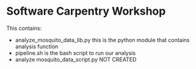 Software Carpentry Workshop
===========================

This contains:

* analyze_mosquito_data_lib.py this is the python module that contains analysis function
* pipeline.sh is the bash script to run our analysis
* analyze mosquito_data_script.py NOT CREATED